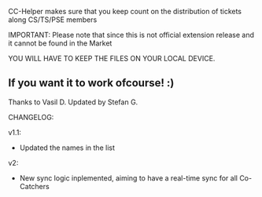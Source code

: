 CC-Helper makes sure that you keep count on the distribution of tickets along CS/TS/PSE members

IMPORTANT:
Please note that since this is not official extension release and it cannot be found in the Market

YOU WILL HAVE TO KEEP THE FILES ON YOUR LOCAL DEVICE. 

If you want it to work ofcourse! :) 
----
Thanks to Vasil D.
Updated by Stefan G.

CHANGELOG:

v1.1:
- Updated the names in the list

v2:
- New sync logic inplemented, aiming to have a real-time sync for all Co-Catchers
